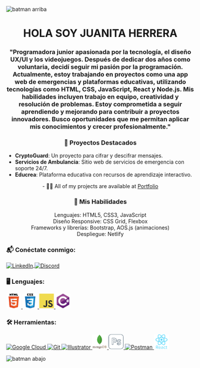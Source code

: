 ![batman arriba](https://github.com/user-attachments/assets/86c853a2-0de9-4f0c-b59a-d692d09b2cfd)
<h1 align="center">
HOLA SOY JUANITA HERRERA</h1>
<h3 align="center">
  "Programadora junior apasionada por la tecnología, el diseño UX/UI y los videojuegos. 
  Después de dedicar dos años como voluntaria, decidí seguir mi pasión por la programación. Actualmente, 
  estoy trabajando en proyectos como una app web de emergencias y plataformas educativas, utilizando tecnologías como HTML, CSS, JavaScript, React y Node.js. 
  Mis habilidades incluyen trabajo en equipo, creatividad y resolución de problemas. 
  Estoy comprometida a seguir aprendiendo y mejorando para contribuir a proyectos innovadores. 
  Busco oportunidades que me permitan aplicar mis conocimientos y crecer profesionalmente."
</h3>

<!-- Proyectos -->
<h3 align="center">🚀 Proyectos Destacados</h3>
<ul>
  <li><strong>CryptoGuard</strong>: Un proyecto para cifrar y descifrar mensajes.</li>
  <li><strong>Servicios de Ambulancia</strong>: Sitio web de servicios de emergencia con soporte 24/7.</li>
  <li><strong>Educrea</strong>: Plataforma educativa con recursos de aprendizaje interactivo.</li>
</ul>

<p align="center">
  - 👨‍💻 All of my projects are available at 
  <a href="https://portfolio-web-git-main-portafoliowebs-projects.vercel.app/#inicio" target="_blank">Portfolio</a>
</p>

<!-- Habilidades -->
<h3 align="center">💬 Mis Habilidades</h3>
<p align="center">
  Lenguajes: HTML5, CSS3, JavaScript<br>
  Diseño Responsive: CSS Grid, Flexbox<br>
  Frameworks y librerías: Bootstrap, AOS.js (animaciones)<br>
  Despliegue: Netlify
</p>

<!-- Conéctate conmigo -->
<h3 align="left">📬 Conéctate conmigo:</h3>
<p align="left">
  <a href="https://linkedin.com/in/juanita-herrera-329064277/" target="blank">
    <img align="center" src="https://raw.githubusercontent.com/rahuldkjain/github-profile-readme-generator/master/src/images/icons/Social/linked-in-alt.svg" alt="LinkedIn" height="30" width="40" />
  </a>
  <a href="https://discord.gg/j9YmYg9e" target="blank">
    <img align="center" src="https://raw.githubusercontent.com/rahuldkjain/github-profile-readme-generator/master/src/images/icons/Social/discord.svg" alt="Discord" height="30" width="40" />
  </a>
</p>

<!-- Lenguajes -->
<h3 align="left">🖥️ Lenguajes:</h3>
<p align="left">
  <a href="https://www.w3schools.com/html/" target="_blank" rel="noreferrer">
    <img src="https://raw.githubusercontent.com/devicons/devicon/master/icons/html5/html5-original-wordmark.svg" alt="HTML5" width="40" height="40"/>
  </a>
  <a href="https://www.w3schools.com/css/" target="_blank" rel="noreferrer">
    <img src="https://raw.githubusercontent.com/devicons/devicon/master/icons/css3/css3-original-wordmark.svg" alt="CSS3" width="40" height="40"/>
  </a>
  <a href="https://developer.mozilla.org/en-US/docs/Web/JavaScript" target="_blank" rel="noreferrer">
    <img src="https://raw.githubusercontent.com/devicons/devicon/master/icons/javascript/javascript-original.svg" alt="JavaScript" width="40" height="40"/>
  </a>
  <a href="https://www.w3schools.com/cs/" target="_blank" rel="noreferrer">
    <img src="https://raw.githubusercontent.com/devicons/devicon/master/icons/csharp/csharp-original.svg" alt="C#" width="40" height="40"/>
  </a>
</p>

<!-- Herramientas -->
<h3 align="left">🛠️ Herramientas:</h3>
<p align="left">
  <a href="https://cloud.google.com" target="_blank" rel="noreferrer">
    <img src="https://www.vectorlogo.zone/logos/google_cloud/google_cloud-icon.svg" alt="Google Cloud" width="40" height="40"/>
  </a>
  <a href="https://git-scm.com/" target="_blank" rel="noreferrer">
    <img src="https://www.vectorlogo.zone/logos/git-scm/git-scm-icon.svg" alt="Git" width="40" height="40"/>
  </a>
  <a href="https://www.adobe.com/in/products/illustrator.html" target="_blank" rel="noreferrer">
    <img src="https://www.vectorlogo.zone/logos/adobe_illustrator/adobe_illustrator-icon.svg" alt="Illustrator" width="40" height="40"/>
  </a>
  <a href="https://www.mongodb.com/" target="_blank" rel="noreferrer">
    <img src="https://raw.githubusercontent.com/devicons/devicon/master/icons/mongodb/mongodb-original-wordmark.svg" alt="MongoDB" width="40" height="40"/>
  </a>
  <a href="https://www.photoshop.com/en" target="_blank" rel="noreferrer">
    <img src="https://raw.githubusercontent.com/devicons/devicon/master/icons/photoshop/photoshop-line.svg" alt="Photoshop" width="40" height="40"/>
  </a>
  <a href="https://postman.com" target="_blank" rel="noreferrer">
    <img src="https://www.vectorlogo.zone/logos/getpostman/getpostman-icon.svg" alt="Postman" width="40" height="40"/>
  </a>
  <a href="https://reactjs.org/" target="_blank" rel="noreferrer">
    <img src="https://raw.githubusercontent.com/devicons/devicon/master/icons/react/react-original-wordmark.svg" alt="React" width="40" height="40"/>
  </a>
</p>

![batman abajo](https://github.com/user-attachments/assets/c9c3af8d-a5ef-498b-b85d-62953ade1455)
